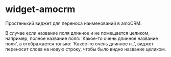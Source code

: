 # widget-amocrm
Простенький виджет для переноса наименований в amoCRM.

В случае если название поля длинное и не помещается целиком, например, полное название поля: 'Какое-то очень длинное название поля', а отображается только: 'Какое-то очень длинное н..', виджет переносит слова на новую строку, чтобы было видно название целиком.
